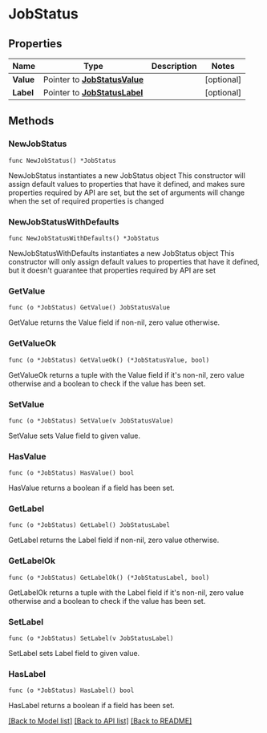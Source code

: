 # JobStatus

## Properties

Name | Type | Description | Notes
------------ | ------------- | ------------- | -------------
**Value** | Pointer to [**JobStatusValue**](JobStatusValue.md) |  | [optional] 
**Label** | Pointer to [**JobStatusLabel**](JobStatusLabel.md) |  | [optional] 

## Methods

### NewJobStatus

`func NewJobStatus() *JobStatus`

NewJobStatus instantiates a new JobStatus object
This constructor will assign default values to properties that have it defined,
and makes sure properties required by API are set, but the set of arguments
will change when the set of required properties is changed

### NewJobStatusWithDefaults

`func NewJobStatusWithDefaults() *JobStatus`

NewJobStatusWithDefaults instantiates a new JobStatus object
This constructor will only assign default values to properties that have it defined,
but it doesn't guarantee that properties required by API are set

### GetValue

`func (o *JobStatus) GetValue() JobStatusValue`

GetValue returns the Value field if non-nil, zero value otherwise.

### GetValueOk

`func (o *JobStatus) GetValueOk() (*JobStatusValue, bool)`

GetValueOk returns a tuple with the Value field if it's non-nil, zero value otherwise
and a boolean to check if the value has been set.

### SetValue

`func (o *JobStatus) SetValue(v JobStatusValue)`

SetValue sets Value field to given value.

### HasValue

`func (o *JobStatus) HasValue() bool`

HasValue returns a boolean if a field has been set.

### GetLabel

`func (o *JobStatus) GetLabel() JobStatusLabel`

GetLabel returns the Label field if non-nil, zero value otherwise.

### GetLabelOk

`func (o *JobStatus) GetLabelOk() (*JobStatusLabel, bool)`

GetLabelOk returns a tuple with the Label field if it's non-nil, zero value otherwise
and a boolean to check if the value has been set.

### SetLabel

`func (o *JobStatus) SetLabel(v JobStatusLabel)`

SetLabel sets Label field to given value.

### HasLabel

`func (o *JobStatus) HasLabel() bool`

HasLabel returns a boolean if a field has been set.


[[Back to Model list]](../README.md#documentation-for-models) [[Back to API list]](../README.md#documentation-for-api-endpoints) [[Back to README]](../README.md)



